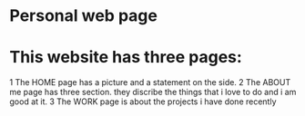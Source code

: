 # Personal web page
# This website has three pages:
1 The HOME page has a picture and  a statement on the side.
2 The ABOUT me page has three section. they discribe the things that i love to do and i am good at it.
3 The WORK page is about the projects i have done recently